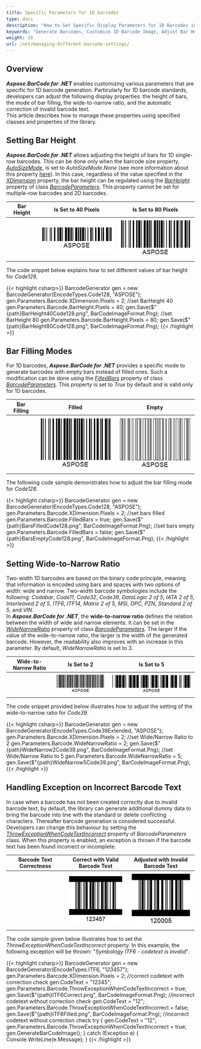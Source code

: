 ```yaml
---
title: Specific Parameters for 1D barcodes
type: docs
description: "How to Set Specific Display Parameters for 1D Barcodes in Aspose.BarCode for .NET"
keywords: "Generate Barcodes, Customize 1D Barcode Image, Adjust Bar Height in Aspose.BarCode for .NET, Work with Barcode Image in Aspose.BarCode for .NET, Generate Barcodes in Aspose.BarCode, Customized Linear Barcodes, Change Bar Height, Set Empty Bar Filling for 1D Barcodes, Barcode Wide-to-Narrow Ratio, Set Wide-to-Narrow Ratio in Aspose.BarCode"
weight: 20
url: /net/managing-different-barcode-settings/
---
```


## Overview
***Aspose.BarCode for .NET*** enables customizing various parameters that are specific for 1D barcode generation. Particularly for 1D barcode standards, developers can adjust the following display properties: the height of bars, the mode of bar filling, the wide-to-narrow ratio, and the automatic correction of invalid barcode text.  
This article describes how to manage these properties using specified classes and properties of the library.  

## Setting Bar Height
***Aspose.BarCode for .NET*** allows adjusting the height of bars for 1D single-row barcodes. This can be done only when the barcode size property, [*AutoSizeMode*](https://apireference.aspose.com/barcode/net/aspose.barcode.generation/basegenerationparameters/properties/autosizemode), is set to *AutoSizeMode.None* (see more information about this property [here](/barcode/net/image-formatting-and-display-settings/)). In this case, regardless of the value specified in the [*XDimension*](https://apireference.aspose.com/barcode/net/aspose.barcode.generation/barcodeparameters/properties/xdimension) property, the bar height can be regulated using the [*BarHeight*](https://apireference.aspose.com/barcode/net/aspose.barcode.generation/barcodeparameters/properties/barheight) property of class [*BarcodeParameters*](https://apireference.aspose.com/barcode/net/aspose.barcode.generation/barcodeparameters). This property cannot be set for multiple-row barcodes and 2D barcodes.
  
| Bar Height | Is Set to 40 Pixels | Is Set to 80 Pixels |
|:--:|:--:|:--:|
| |<img src="BarHeight40Code128.png">|<img src="BarHeight80Code128.png">|
  
The code snippet below explains how to set different values of bar height for *Code128*.
     
{{< highlight csharp>}}
BarcodeGenerator gen = new BarcodeGenerator(EncodeTypes.Code128, "ASPOSE");
gen.Parameters.Barcode.XDimension.Pixels = 2;
//set BarHeight 40
gen.Parameters.Barcode.BarHeight.Pixels = 40;
gen.Save($"{path}BarHeight40Code128.png", BarCodeImageFormat.Png);
//set BarHeight 80
gen.Parameters.Barcode.BarHeight.Pixels = 80;
gen.Save($"{path}BarHeight80Code128.png", BarCodeImageFormat.Png);
{{< /highlight >}}
  
## Bar Filling Modes
For 1D barcodes, ***Aspose.BarCode for .NET*** provides a specific mode to generate barcodes with empty bars instead of filled ones. Such a modification can be done using the [*FilledBars*](https://apireference.aspose.com/barcode/net/aspose.barcode.generation/barcodeparameters/properties/filledbars) property of class [*BarcodeParameters*](https://apireference.aspose.com/barcode/net/aspose.barcode.generation/barcodeparameters). This property is set to *True* by default and is valid only for 1D barcodes. 
  
| Bar Filling | Filled | Empty |
|:--:|:--:|:--:|
| |<img src="BarsFilledCode128.png">|<img src="BarsEmptyCode128.png">|
  
The following code sample demonstrates how to adjust the bar filling mode for *Code128*.

{{< highlight csharp>}}
BarcodeGenerator gen = new BarcodeGenerator(EncodeTypes.Code128, "ASPOSE");
gen.Parameters.Barcode.XDimension.Pixels = 2;
//set bars filled
gen.Parameters.Barcode.FilledBars = true;
gen.Save($"{path}BarsFilledCode128.png", BarCodeImageFormat.Png);
//set bars empty
gen.Parameters.Barcode.FilledBars = false;
gen.Save($"{path}BarsEmptyCode128.png", BarCodeImageFormat.Png);
{{< /highlight >}}

## Setting Wide-to-Narrow Ratio
Two-width 1D barcodes are based on the binary code principle, meaning that information is encoded using bars and spaces with two options of width: wide and narrow. Two-width barcode symbologies include the following: *Codabar*, *Code11*, *Code32*, *Code39*, *DataLogic 2 of 5*, *IATA 2 of 5*, *Interleaved 2 of 5*, *ITF6*, *ITF14*, *Matrix 2 of 5*, *MSI*, *OPC*, *PZN*, *Standard 2 of 5*, and *VIN*.  
In ***Aspose.BarCode for .NET***, the **wide-to-narrow ratio** defines the relation between the width of wide and narrow elements. It can be set in the [*WideNarrowRatio*](https://apireference.aspose.com/barcode/net/aspose.barcode.generation/barcodeparameters/properties/widenarrowratio) property of class [*BarcodeParameters*](https://apireference.aspose.com/barcode/net/aspose.barcode.generation/barcodeparameters). The larger if the value of the wide-to-narrow ratio, the larger is the width of the generated barcode. However, the readability also improves with an increase in this parameter. By default, *WideNarrowRatio* is set to 3.  
  
| Wide-to-Narrow Ratio | Is Set to 2 | Is Set to 5 |
|:--:|:--:|:--:|
| |<img src="WideNarrow2Code39.png">|<img src="WideNarrow5Code39.png">|

The code snippet provided below illustrates how to adjust the setting of the wide-to-narrow ratio for *Code39*.  

{{< highlight csharp>}}
BarcodeGenerator gen = new BarcodeGenerator(EncodeTypes.Code39Extended, "ASPOSE");
gen.Parameters.Barcode.XDimension.Pixels = 2;
//set Wide/Narrow Ratio to 2
gen.Parameters.Barcode.WideNarrowRatio = 2;
gen.Save($"{path}WideNarrow2Code39.png", BarCodeImageFormat.Png);
//set Wide/Narrow Ratio to 5
gen.Parameters.Barcode.WideNarrowRatio = 5;
gen.Save($"{path}WideNarrow5Code39.png", BarCodeImageFormat.Png);
{{< /highlight >}}
  
## Handling Exception on Incorrect Barcode Text
In case when a barcode has not been created correctly due to invalid barcode text, by default, the library can generate additional dummy data to bring the barcode into line with the standard or delete conflicting characters. Thereafter barcode generation is considered successful.  
Developers can change this behaviour by setting the [*ThrowExceptionWhenCodeTextIncorrect*](https://apireference.aspose.com/barcode/net/aspose.barcode.generation/barcodeparameters/properties/throwexceptionwhencodetextincorrect) property of *BarcodeParameters* class. When this property is enabled, an exception is thrown if the barcode text has been found incorrect or incomplete.
  
| Barcode Text Correctness | Correct with Valid Barcode Text | Adjusted with Invalid Barcode Text |
|:--:|:--:|:--:|
| |<img src="ITF6Correct.png">|<img src="ITF6Filled.png">|
  
The code sample given below illustrates how to set the *ThrowExceptionWhenCodeTextIncorrect* property. In this example, the following exception will be thrown: "*Symbology ITF6 - codetext is invalid*". 
  
{{< highlight csharp>}}
BarcodeGenerator gen = new BarcodeGenerator(EncodeTypes.ITF6, "123457");
gen.Parameters.Barcode.XDimension.Pixels = 2;
//correct codetext with correction check
gen.CodeText = "12345";
gen.Parameters.Barcode.ThrowExceptionWhenCodeTextIncorrect = true;
gen.Save($"{path}ITF6Correct.png", BarCodeImageFormat.Png);
//incorrect codetext without correction check
gen.CodeText = "12";
gen.Parameters.Barcode.ThrowExceptionWhenCodeTextIncorrect = false;
gen.Save($"{path}ITF6Filled.png", BarCodeImageFormat.Png);
//incorrect codetext without correction check
try
{
    gen.CodeText = "12";
    gen.Parameters.Barcode.ThrowExceptionWhenCodeTextIncorrect = true;
    gen.GenerateBarCodeImage();
}
catch (Exception e)
{
    Console.WriteLine(e.Message);
}
{{< /highlight >}}